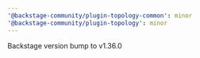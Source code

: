 ```yaml
---
'@backstage-community/plugin-topology-common': minor
'@backstage-community/plugin-topology': minor
---
```


Backstage version bump to v1.36.0
